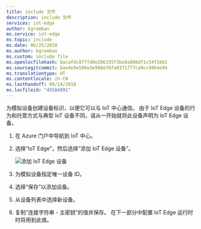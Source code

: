 ```yaml
---
title: include 文件
description: include 文件
services: iot-edge
author: kgremban
ms.service: iot-edge
ms.topic: include
ms.date: 06/25/2018
ms.author: kgremban
ms.custom: include file
ms.openlocfilehash: bacafdc8f7fd8e206335f3be0a086df1c54f1081
ms.sourcegitcommit: bae4e9e500e3e988ef8fa0371777ca9cc49b4e94
ms.translationtype: HT
ms.contentlocale: zh-CN
ms.lasthandoff: 09/14/2018
ms.locfileid: "45584891"
---
```

为模拟设备创建设备标识，以便它可以与 IoT 中心通信。 由于 IoT Edge 设备的行为和托管方式与典型 IoT 设备不同，请从一开始就将此设备声明为 IoT Edge 设备。 

1. 在 Azure 门户中导航到 IoT 中心。
1. 选择“IoT Edge”，然后选择“添加 IoT Edge 设备”。

   ![添加 IoT Edge 设备](./media/iot-edge-register-device/add-device.png)

1. 为模拟设备指定唯一设备 ID。
1. 选择“保存”以添加设备。
1. 从设备列表中选择新设备。
1. 复制“连接字符串 - 主密钥”的值并保存。 在下一部分中配置 IoT Edge 运行时时将用到此值。 

